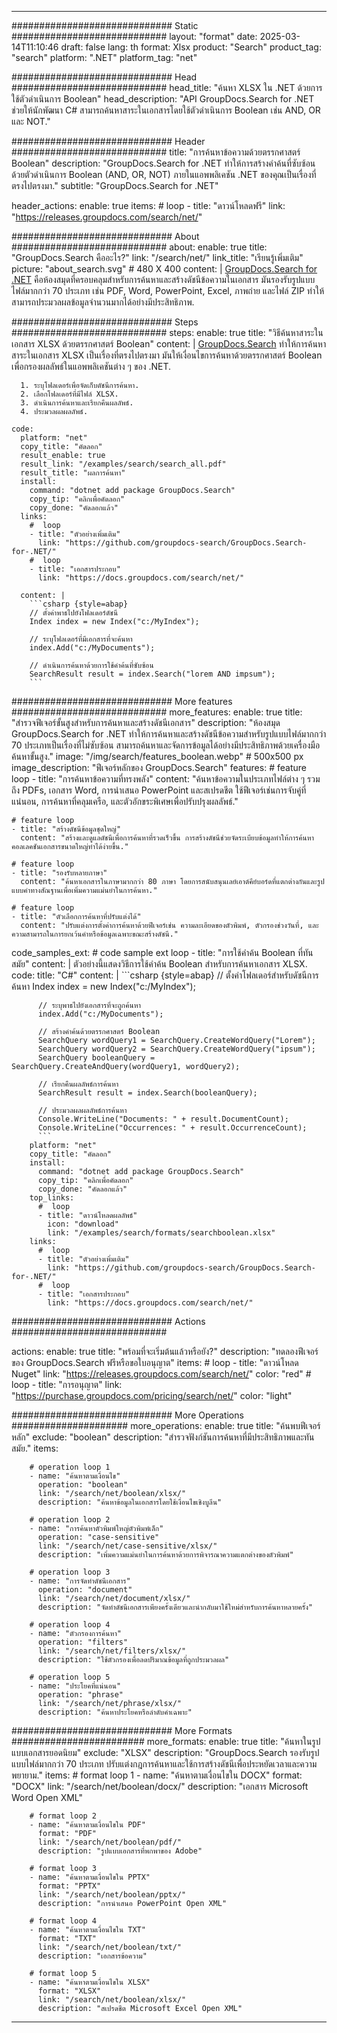 
---
############################# Static ############################
layout: "format"
date:  2025-03-14T11:10:46
draft: false
lang: th
format: Xlsx
product: "Search"
product_tag: "search"
platform: ".NET"
platform_tag: "net"

############################# Head ############################
head_title: "ค้นหา XLSX ใน .NET ด้วยการใช้ตัวดำเนินการ Boolean"
head_description: "API GroupDocs.Search for .NET ช่วยให้นักพัฒนา C# สามารถค้นหาสาระในเอกสารโดยใช้ตัวดำเนินการ Boolean เช่น AND, OR และ NOT."

############################# Header ############################
title: "การค้นหาข้อความด้วยตรรกศาสตร์ Boolean" 
description: "GroupDocs.Search for .NET ทำให้การสร้างคำค้นที่ซับซ้อนด้วยตัวดำเนินการ Boolean (AND, OR, NOT) ภายในแอพพลิเคชัน .NET ของคุณเป็นเรื่องที่ตรงไปตรงมา."
subtitle: "GroupDocs.Search for .NET" 

header_actions:
  enable: true
  items:
    #  loop
    - title: "ดาวน์โหลดฟรี"
      link: "https://releases.groupdocs.com/search/net/"
      
############################# About ############################
about:
    enable: true
    title: "GroupDocs.Search คืออะไร?"
    link: "/search/net/"
    link_title: "เรียนรู้เพิ่มเติม"
    picture: "about_search.svg" # 480 X 400
    content: |
       [GroupDocs.Search for .NET](/search/net/) คือห้องสมุดที่ครอบคลุมสำหรับการค้นหาและสร้างดัชนีข้อความในเอกสาร มันรองรับรูปแบบไฟล์มากกว่า 70 ประเภท เช่น PDF, Word, PowerPoint, Excel, ภาพถ่าย และไฟล์ ZIP ทำให้สามารถประมวลผลข้อมูลจำนวนมากได้อย่างมีประสิทธิภาพ.

############################# Steps ############################
steps:
    enable: true
    title: "วิธีค้นหาสาระในเอกสาร XLSX ด้วยตรรกศาสตร์ Boolean"
    content: |
      [GroupDocs.Search](/search/net/) ทำให้การค้นหาสาระในเอกสาร XLSX เป็นเรื่องที่ตรงไปตรงมา มันให้เงื่อนไขการค้นหาด้วยตรรกศาสตร์ Boolean เพื่อกรองผลลัพธ์ในแอพพลิเคชันต่าง ๆ ของ .NET.
      
      1. ระบุโฟลเดอร์เพื่อจัดเก็บดัชนีการค้นหา.
      2. เลือกโฟลเดอร์ที่มีไฟล์ XLSX.
      3. ดำเนินการค้นหาและเรียกคืนผลลัพธ์.
      4. ประมวลผลผลลัพธ์.
   
    code:
      platform: "net"
      copy_title: "คัดลอก"
      result_enable: true
      result_link: "/examples/search/search_all.pdf"
      result_title: "ผลการค้นหา"
      install:
        command: "dotnet add package GroupDocs.Search"
        copy_tip: "คลิกเพื่อคัดลอก"
        copy_done: "คัดลอกแล้ว"
      links:
        #  loop
        - title: "ตัวอย่างเพิ่มเติม"
          link: "https://github.com/groupdocs-search/GroupDocs.Search-for-.NET/"
        #  loop
        - title: "เอกสารประกอบ"
          link: "https://docs.groupdocs.com/search/net/"
          
      content: |
        ```csharp {style=abap}
        // ตั้งค่าพาธไปยังโฟลเดอร์ดัชนี
        Index index = new Index("c:/MyIndex");

        // ระบุโฟลเดอร์ที่มีเอกสารที่จะค้นหา
        index.Add("c:/MyDocuments");

        // ดำเนินการค้นหาด้วยการใช้คำค้นที่ซับซ้อน
        SearchResult result = index.Search("lorem AND impsum");
        ```            

############################# More features ############################
more_features:
  enable: true
  title: "สำรวจฟีเจอร์ขั้นสูงสำหรับการค้นหาและสร้างดัชนีเอกสาร"
  description: "ห้องสมุด GroupDocs.Search for .NET ทำให้การค้นหาและสร้างดัชนีข้อความสำหรับรูปแบบไฟล์มากกว่า 70 ประเภทเป็นเรื่องที่ไม่ซับซ้อน สามารถค้นหาและจัดการข้อมูลได้อย่างมีประสิทธิภาพด้วยเครื่องมือค้นหาขั้นสูง."
  image: "/img/search/features_boolean.webp" # 500x500 px
  image_description: "ฟีเจอร์หลักของ GroupDocs.Search"
  features:
    # feature loop
    - title: "การค้นหาข้อความที่ทรงพลัง"
      content: "ค้นหาข้อความในประเภทไฟล์ต่าง ๆ รวมถึง PDFs, เอกสาร Word, การนำเสนอ PowerPoint และสเปรดชีต ใช้ฟีเจอร์เช่นการจับคู่ที่แน่นอน, การค้นหาที่คลุมเครือ, และตัวอักขระพิเศษเพื่อปรับปรุงผลลัพธ์."

    # feature loop
    - title: "สร้างดัชนีข้อมูลชุดใหญ่"
      content: "สร้างและดูแลดัชนีเพื่อการค้นหาที่รวดเร็วขึ้น การสร้างดัชนีช่วยจัดระเบียบข้อมูลทำให้การค้นหาคอลเลคชันเอกสารขนาดใหญ่ทำได้ง่ายขึ้น."

    # feature loop
    - title: "รองรับหลายภาษา"
      content: "ค้นหาเอกสารในภาษามากกว่า 80 ภาษา โดยการสนับสนุนเลย์เอาต์คีย์บอร์ดที่แตกต่างกันและรูปแบบคำทางสัณฐานเพื่อเพิ่มความแม่นยำในการค้นหา."

    # feature loop
    - title: "ตัวเลือกการค้นหาที่ปรับแต่งได้"
      content: "ปรับแต่งการตั้งค่าการค้นหาด้วยฟีเจอร์เช่น ความละเอียดของตัวพิมพ์, ตัวกรองช่วงวันที่, และความสามารถในการยกเว้นคำหรือข้อมูลเฉพาะขณะสร้างดัชนี."
      
  code_samples_ext:
    # code sample ext loop
    - title: "การใช้คำค้น Boolean ที่ทันสมัย"
      content: |
        ตัวอย่างนี้แสดงวิธีการใช้คำค้น Boolean สำหรับการค้นหาเอกสาร XLSX.
      code:
        title: "C#"
        content: |
          ```csharp {style=abap}
          // ตั้งค่าโฟลเดอร์สำหรับดัชนีการค้นหา
          Index index = new Index("c:/MyIndex");
              
          // ระบุพาธไปยังเอกสารที่จะถูกค้นหา
          index.Add("c:/MyDocuments");

          // สร้างคำค้นด้วยตรรกศาสตร์ Boolean
          SearchQuery wordQuery1 = SearchQuery.CreateWordQuery("Lorem");
          SearchQuery wordQuery2 = SearchQuery.CreateWordQuery("ipsum");
          SearchQuery booleanQuery = SearchQuery.CreateAndQuery(wordQuery1, wordQuery2);

          // เรียกคืนผลลัพธ์การค้นหา
          SearchResult result = index.Search(booleanQuery);
          
          // ประมวลผลผลลัพธ์การค้นหา
          Console.WriteLine("Documents: " + result.DocumentCount);
          Console.WriteLine("Occurrences: " + result.OccurrenceCount);
          ```
        platform: "net"
        copy_title: "คัดลอก"
        install:
          command: "dotnet add package GroupDocs.Search"
          copy_tip: "คลิกเพื่อคัดลอก"
          copy_done: "คัดลอกแล้ว"
        top_links:
          #  loop
          - title: "ดาวน์โหลดผลลัพธ์"
            icon: "download"
            link: "/examples/search/formats/searchboolean.xlsx"
        links:
          #  loop
          - title: "ตัวอย่างเพิ่มเติม"
            link: "https://github.com/groupdocs-search/GroupDocs.Search-for-.NET/"
          #  loop
          - title: "เอกสารประกอบ"
            link: "https://docs.groupdocs.com/search/net/"
            

            


############################# Actions ############################

actions:
  enable: true
  title: "พร้อมที่จะเริ่มต้นแล้วหรือยัง?"
  description: "ทดลองฟีเจอร์ของ GroupDocs.Search ฟรีหรือขอใบอนุญาต"
  items:
    #  loop
    - title: "ดาวน์โหลด Nuget"
      link: "https://releases.groupdocs.com/search/net/"
      color: "red"
        #  loop
    - title: "การอนุญาต"
      link: "https://purchase.groupdocs.com/pricing/search/net/"
      color: "light"


############################# More Operations #####################
more_operations:
    enable: true
    title: "ค้นพบฟีเจอร์หลัก"
    exclude: "boolean"
    description: "สำรวจฟังก์ชันการค้นหาที่มีประสิทธิภาพและทันสมัย."
    items: 
          
        # operation loop 1
        - name: "ค้นหาตามเงื่อนไข"
          operation: "boolean"
          link: "/search/net/boolean/xlsx/"
          description: "ค้นหาข้อมูลในเอกสารโดยใช้เงื่อนไขเชิงบูลีน"

        # operation loop 2
        - name: "การค้นหาตัวพิมพ์ใหญ่ตัวพิมพ์เล็ก"
          operation: "case-sensitive"
          link: "/search/net/case-sensitive/xlsx/"
          description: "เพิ่มความแม่นยำในการค้นหาด้วยการพิจารณาความแตกต่างของตัวพิมพ์"

        # operation loop 3
        - name: "การจัดทำดัชนีเอกสาร"
          operation: "document"
          link: "/search/net/document/xlsx/"
          description: "จัดทำดัชนีเอกสารเพียงครั้งเดียวและนำกลับมาใช้ใหม่สำหรับการค้นหาหลายครั้ง"

        # operation loop 4
        - name: "ตัวกรองการค้นหา"
          operation: "filters"
          link: "/search/net/filters/xlsx/"
          description: "ใช้ตัวกรองเพื่อลดปริมาณข้อมูลที่ถูกประมวลผล"

        # operation loop 5
        - name: "ประโยคที่แน่นอน"
          operation: "phrase"
          link: "/search/net/phrase/xlsx/"
          description: "ค้นหาประโยคหรือลำดับคำเฉพาะ"
          
        
          
############################# More Formats ########################
more_formats:
    enable: true
    title: "ค้นหาในรูปแบบเอกสารยอดนิยม"
    exclude: "XLSX"
    description: "GroupDocs.Search รองรับรูปแบบไฟล์มากกว่า 70 ประเภท ปรับแต่งกฎการค้นหาและใช้การสร้างดัชนีเพื่อประหยัดเวลาและความพยายาม."
    items: 
        # format loop 1
        - name: "ค้นหาตามเงื่อนไขใน DOCX"
          format: "DOCX"
          link: "/search/net/boolean/docx/"
          description: "เอกสาร Microsoft Word Open XML"
          
        # format loop 2
        - name: "ค้นหาตามเงื่อนไขใน PDF"
          format: "PDF"
          link: "/search/net/boolean/pdf/"
          description: "รูปแบบเอกสารที่พกพาของ Adobe"
          
        # format loop 3
        - name: "ค้นหาตามเงื่อนไขใน PPTX"
          format: "PPTX"
          link: "/search/net/boolean/pptx/"
          description: "การนำเสนอ PowerPoint Open XML"

        # format loop 4
        - name: "ค้นหาตามเงื่อนไขใน TXT"
          format: "TXT"
          link: "/search/net/boolean/txt/"
          description: "เอกสารข้อความ"
          
        # format loop 5
        - name: "ค้นหาตามเงื่อนไขใน XLSX"
          format: "XLSX"
          link: "/search/net/boolean/xlsx/"
          description: "สเปรดชีต Microsoft Excel Open XML"
  

---